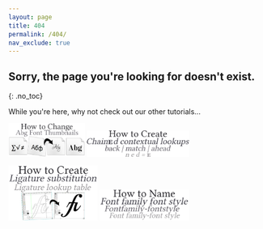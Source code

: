 ```yaml
---
layout: page
title: 404
permalink: /404/
nav_exclude: true
---
```


## Sorry, the page you're looking for doesn't exist.  
{: .no_toc}

While you're here, why not check out our other tutorials...  

  <img src="/assets/images/thumbnail/0-how-to-change-abg-font-thumbnail.png" alt="how-to-fix-abg-font-thumbnails-before-and-after" width="30%" height="30%"/>  <img src="/assets/images/chain/0-how-to-create-chained-contextual-lookup-fontforge.png" alt="how-to-create-contextual-chaining-lookup-table-in-fontforge" width="40%" height="40%"/>  

  <img src="/assets/images/ligature1/0-how-to-create-ligature-tables-fontforge.png" alt="how-to-create-ligature-tables-in-fontforge" width="35%" height="35%"/>  <img src="/assets/images/name/0-how-to-name-font-families-fontforge.png" alt="how-to-name-font-families-in-fontforge" width="35%" height="35%"/>  
  
